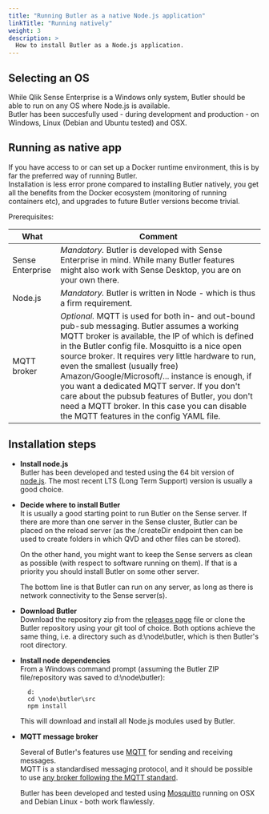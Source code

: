 ```yaml
---
title: "Running Butler as a native Node.js application"
linkTitle: "Running natively"
weight: 3
description: >
  How to install Butler as a Node.js application.
---
```


## Selecting an OS

While Qlik Sense Enterprise is a Windows only system, Butler should be able to run on any OS where Node.js is available.  
Butler has been succesfully used - during development and production - on Windows, Linux (Debian and Ubuntu tested) and OSX.


## Running as native app

If you have access to or can set up a Docker runtime environment, this is by far the preferred way of running Butler.  
Installation is less error prone compared to installing Butler natively, you get all the benefits from the Docker ecosystem (monitoring of running containers etc), and upgrades to future Butler versions become trivial.


Prerequisites:


What | Comment
---- | -------
Sense Enterprise | *Mandatory.* Butler is developed with Sense Enterprise in mind. While many Butler features might also work with Sense Desktop, you are on your own there.
Node.js | *Mandatory.* Butler is written in Node - which is thus a firm requirement.
MQTT broker | *Optional.* MQTT is used for both in- and out-bound pub-sub messaging. Butler assumes a working MQTT broker is available, the IP of which is defined in the Butler config file. Mosquitto is a nice open source broker. It requires very little hardware to run, even the smallest (usually free) Amazon/Google/Microsoft/... instance is enough, if you want a dedicated MQTT server. If you don't care about the pubsub features of Butler, you don't need a MQTT broker. In this case you can disable the MQTT features in the config YAML file.

## Installation steps

* **Install node.js**  
    Butler has been developed and tested using the 64 bit version of [node.js](https://nodejs.org/en/download/). The most recent LTS (Long Term Support) version is usually a good choice.

* **Decide where to install Butler**  
    It is usually a good starting point to run Butler on the Sense server. If there are more than one server in the Sense cluster, Butler can be placed on the reload server (as the /createDir endpoint then can be used to create folders in which QVD and other files can be stored).  

    On the other hand, you might want to keep the Sense servers as clean as possible (with respect to software running on them). If that is a priority you should install Butler on some other server.  

    The bottom line is that Butler can run on any server, as long as there is network connectivity to the Sense server(s).  

* **Download Butler**  
    Download the repository zip from the [releases page](https://github.com/ptarmiganlabs/butler/releases) file or clone the Butler repository using your git tool of choice. Both options achieve the same thing, i.e. a directory such as d:\node\butler, which is then Butler's root directory.  

* **Install node dependencies**  
    From a Windows command prompt (assuming the Butler ZIP file/repository was saved to d:\\node\\butler):  

        d:
        cd \node\butler\src
        npm install  

    This will download and install all Node.js modules used by Butler.  

* **MQTT message broker**

    Several of Butler's features use [MQTT](http://mqtt.org/) for sending and receiving messages.  
    MQTT is a standardised messaging protocol, and it should be possible to use [any broker following the MQTT standard](https://github.com/mqtt/mqtt.github.io/wiki/software?id=software).  

    Butler has been developed and tested using [Mosquitto](https://mosquitto.org/) running on OSX and Debian Linux - both work flawlessly.


